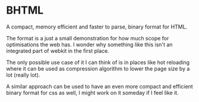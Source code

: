 # BHTML

A compact, memory efficient and faster to parse, binary format for HTML.

The format is a just a small demonstration for how much scope for optimisations the web has. I wonder why something like this isn't an integrated part of webkit in the first place.

The only possible use case of it I can think of is in places like hot reloading where it can be used as compression algorithm to lower the page size by a lot (really lot).

A similar approach can be used to have an even more compact and efficient binary format for css as well, I might work on it someday if I feel like it.